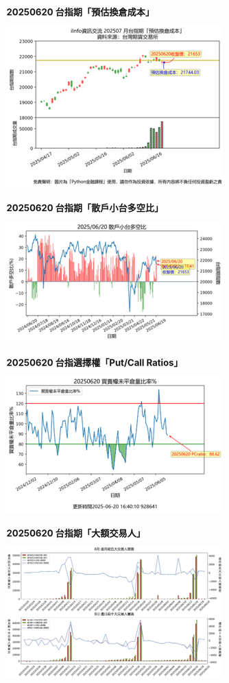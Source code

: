 ## 20250620 台指期「預估換倉成本」
![](images/txfcost.png)

## 20250620 台指期「散戶小台多空比」
![](images/bbiri.png)

## 20250620 台指選擇權「Put/Call Ratios」
![](images/pcratio.png)

## 20250620 台指期「大額交易人」
![](images/blocktrade.png)

